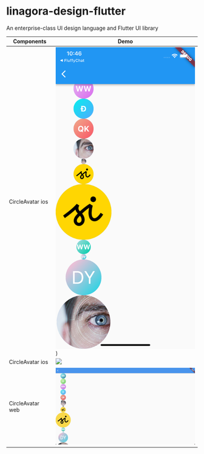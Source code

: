 # linagora-design-flutter
An enterprise-class UI design language and Flutter UI library

| Components | Demo |
| ---------------| ---------------|
| CircleAvatar ios  | <img src="example/assets/images/circle_avatar_ios.png" width=400>)  |
| CircleAvatar ios  | <img src="example/assets/images/circle_avatar_ios.gif" width=400>  |
| CircleAvatar web  | <img src="example/assets/images/circle_avatar_web.png" width=400>  |

